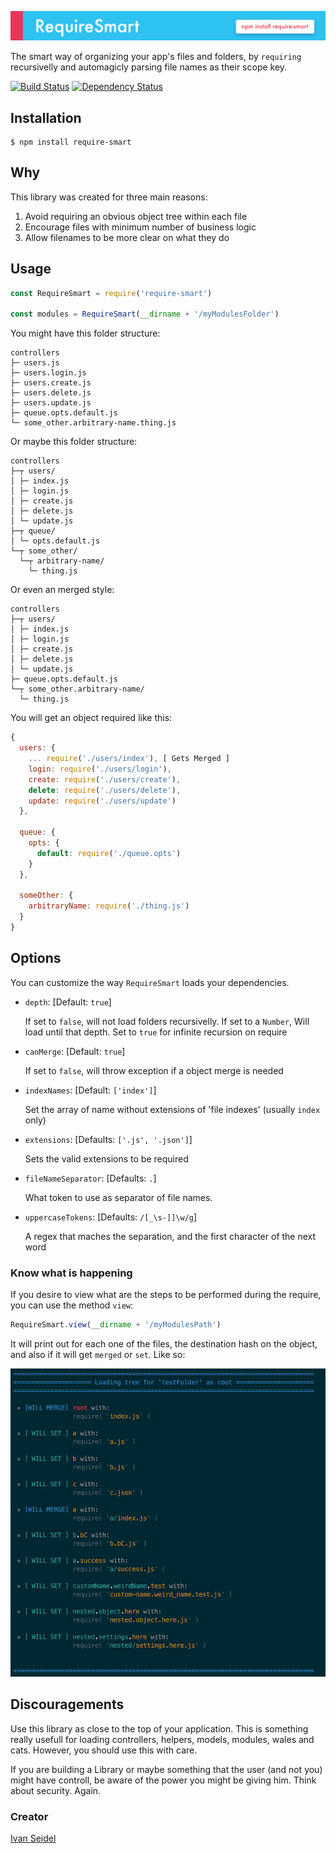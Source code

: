 ![Require Smart](midia/require-smart.png)

The smart way of organizing your app's files and folders, by `requiring` recursivelly and automagicly parsing file names as their scope key.

<!-- [![NPM][npm-image]][npm-url] -->

[![Build Status][build-status-image]][build-status-url] [![Dependency Status][dependencies-image]][dependencies-url]


[build-status-image]: https://img.shields.io/travis/ivanseidel/node-require-smart.svg
[build-status-url]: http://travis-ci.org/troygoode/node-require-directory
[dependencies-image]: https://gemnasium.com/badges/github.com/ivanseidel/node-require-smart.svg
[dependencies-url]: https://gemnasium.com/github.com/ivanseidel/node-require-smart
[npm-image]: https://nodei.co/npm/require-smart.png?downloads=true&stars=true
[npm-url]: https://nodei.co/npm/require-smart

## Installation

```
$ npm install require-smart
```

## Why

This library was created for three main reasons:

1. Avoid requiring an obvious object tree within each file
2. Encourage files with minimum number of business logic
3. Allow filenames to be more clear on what they do

## Usage

```javascript
const RequireSmart = require('require-smart')

const modules = RequireSmart(__dirname + '/myModulesFolder')
```

You might have this folder structure:

```
controllers
├─ users.js
├─ users.login.js
├─ users.create.js
├─ users.delete.js
├─ users.update.js
├─ queue.opts.default.js
└─ some_other.arbitrary-name.thing.js
```

Or maybe this folder structure:
```
controllers
├─┬ users/
│ ├─ index.js
│ ├─ login.js
│ ├─ create.js
│ ├─ delete.js
│ └─ update.js
├─┬ queue/
│ └─ opts.default.js
└─┬ some_other/
  └─┬ arbitrary-name/
    └─ thing.js
```

Or even an merged style:
```
controllers
├─┬ users/
│ ├─ index.js
│ ├─ login.js
│ ├─ create.js
│ ├─ delete.js
│ └─ update.js
├─ queue.opts.default.js
└─┬ some_other.arbitrary-name/
  └─ thing.js
```

You will get an object required like this:

```javascript
{
  users: {
    ... require('./users/index'), [ Gets Merged ]
    login: require('./users/login'),
    create: require('./users/create'),
    delete: require('./users/delete'),
    update: require('./users/update')
  },

  queue: {
    opts: {
      default: require('./queue.opts')
    }
  },

  someOther: {
    arbitraryName: require('./thing.js')
  }
}
```

## Options

You can customize the way `RequireSmart` loads your dependencies.

- `depth`: [Default: `true`]
  
  If set to `false`, will not load folders recursivelly. If set to a `Number`, Will load until that depth. Set to `true` for infinite recursion on require
- `canMerge`: [Default: `true`]
  
  If set to `false`, will throw exception if a object merge is needed
- `indexNames`: [Default: `['index']`]
  
  Set the array of name without extensions of 'file indexes' (usually `index` only)
- `extensions`: [Defaults: `['.js', '.json']`]
  
  Sets the valid extensions to be required
- `fileNameSeparator`: [Defaults: `.`]
  
  What token to use as separator of file names.
- `uppercaseTokens`: [Defaults: `/[_\s-]]\w/g`]
  
  A regex that maches the separation, and the first character of the next word
    
### Know what is happening

If you desire to view what are the steps to be performed during the require, you can use the method `view`:

```javascript
RequireSmart.view(__dirname + '/myModulesPath')
```

It will print out for each one of the files, the destination hash on the object, and also if it
will get `merged` or `set`. Like so:

![view command](midia/view.png)


## Discouragements

Use this library as close to the top of your application. This is something really usefull
for loading controllers, helpers, models, modules, wales and cats. However, you should use 
this with care.

If you are building a Library or maybe something that the user (and not you) might have controll,
be aware of the power you might be giving him. Think about security. Again.


### Creator
[Ivan Seidel](https://github.com/ivanseidel/node-require-smart)